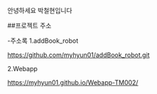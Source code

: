 안녕하세요 박철현입니다

##프로젝트 주소

-주소록 
 1.addBook_robot
 
https://github.com/myhyun01/addBook_robot.git

 2.Webapp
 
 https://myhyun01.github.io/Webapp-TM002/

